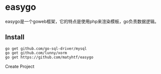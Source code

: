 easygo
======

easygo是一个goweb框架，它的特点是使用php来渲染模板，go负责数据逻辑。

Install
-----
```
go get github.com/go-sql-driver/mysql 
go get github.com/lunny/xorm
go get https://github.com/matyhtf/easygo
```

Create Project
```


```
